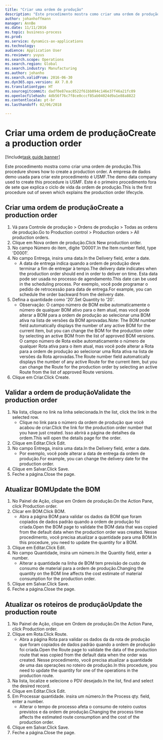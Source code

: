 ```yaml
---
title: "Criar uma ordem de produção"
description: "Este procedimento mostra como criar uma ordem de produção."
author: johanhoffmann
manager: AnnBe
ms.date: 11/11/2016
ms.topic: business-process
ms.prod: 
ms.service: dynamics-ax-applications
ms.technology: 
audience: Application User
ms.reviewer: yuyus
ms.search.scope: Operations
ms.search.region: Global
ms.search.industry: Manufacturing
ms.author: johanho
ms.search.validFrom: 2016-06-30
ms.dyn365.ops.version: AX 7.0.0
ms.translationtype: HT
ms.sourcegitcommit: dadf0e87eac8522f61bb094c146e37f46a21fc09
ms.openlocfilehash: 4db56f76c7f8ce0cccf85ab04024d9a1e88a8822
ms.contentlocale: pt-br
ms.lasthandoff: 02/06/2018

---
```

# <a name="create-a-production-order"></a><span data-ttu-id="d2a1c-103">Criar uma ordem de produção</span><span class="sxs-lookup"><span data-stu-id="d2a1c-103">Create a production order</span></span>

[!include[task guide banner](../../includes/task-guide-banner.md)]

<span data-ttu-id="d2a1c-104">Este procedimento mostra como criar uma ordem de produção.</span><span class="sxs-lookup"><span data-stu-id="d2a1c-104">This procedure shows how to create a production order.</span></span> <span data-ttu-id="d2a1c-105">A empresa de dados demo usada para criar este procedimento é USMF.</span><span class="sxs-lookup"><span data-stu-id="d2a1c-105">The demo data company used to create this procedure is USMF.</span></span> <span data-ttu-id="d2a1c-106">Este é o primeiro procedimento fora de sete que explica o ciclo de vida da ordem de produção.</span><span class="sxs-lookup"><span data-stu-id="d2a1c-106">This is the first procedure out of seven which explains the production order lifecycle.</span></span>


## <a name="create-a-production-order"></a><span data-ttu-id="d2a1c-107">Criar uma ordem de produção</span><span class="sxs-lookup"><span data-stu-id="d2a1c-107">Create a production order</span></span>
1. <span data-ttu-id="d2a1c-108">Vá para Controle de produção > Ordens de produção > Todas as ordens de produção.</span><span class="sxs-lookup"><span data-stu-id="d2a1c-108">Go to Production control > Production orders > All production orders.</span></span>
2. <span data-ttu-id="d2a1c-109">Clique em Nova ordem de produção.</span><span class="sxs-lookup"><span data-stu-id="d2a1c-109">Click New production order.</span></span>
3. <span data-ttu-id="d2a1c-110">No campo Número do item, digite 'D0001'.</span><span class="sxs-lookup"><span data-stu-id="d2a1c-110">In the Item number field, type 'D0001'.</span></span>
4. <span data-ttu-id="d2a1c-111">No campo Entrega, insira uma data.</span><span class="sxs-lookup"><span data-stu-id="d2a1c-111">In the Delivery field, enter a date.</span></span>
    * <span data-ttu-id="d2a1c-112">A data de entrega indica quando a ordem de produção deve terminar a fim de entregar à tempo.</span><span class="sxs-lookup"><span data-stu-id="d2a1c-112">The delivery date indicates when the production order should end in order to deliver on time.</span></span> <span data-ttu-id="d2a1c-113">Esta data pode ser usada no processo de agendamento.</span><span class="sxs-lookup"><span data-stu-id="d2a1c-113">This date can be used in the scheduling process.</span></span> <span data-ttu-id="d2a1c-114">Por exemplo, você pode programar o pedido de retrocessão para data de entrega.</span><span class="sxs-lookup"><span data-stu-id="d2a1c-114">For example, you can schedule the order backward from the delivery date.</span></span>  
5. <span data-ttu-id="d2a1c-115">Defina a quantidade como '20'.</span><span class="sxs-lookup"><span data-stu-id="d2a1c-115">Set Quantity to '20'.</span></span>
    * <span data-ttu-id="d2a1c-116">Observação: O campo número de BOM exibe automaticamente o número de qualquer BOM ativo para o item atual, mas você pode alterar a BOM para a ordem de produção ao selecionar uma BOM ativa na lista de versões da BOM aprovadas.</span><span class="sxs-lookup"><span data-stu-id="d2a1c-116">Note: The BOM number field automatically displays the number of any active BOM for the current item, but you can change the BOM for the production order by selecting an active BOM from the list of approved BOM versions.</span></span>    <span data-ttu-id="d2a1c-117">O campo número de Rota exibe automaticamente o número de qualquer Rota ativa para o item atual, mas você pode alterar a Rota para a ordem de produção ao selecionar uma Rota ativa na lista de versões da Rota aprovadas.</span><span class="sxs-lookup"><span data-stu-id="d2a1c-117">The Route number field automatically displays the number of any active Route for the current item, but you can change the Route for the production order by selecting an active Route from the list of approved Route versions.</span></span>  
6. <span data-ttu-id="d2a1c-118">Clique em Criar.</span><span class="sxs-lookup"><span data-stu-id="d2a1c-118">Click Create.</span></span>

## <a name="validate-the-production-order"></a><span data-ttu-id="d2a1c-119">Validar a ordem de produção</span><span class="sxs-lookup"><span data-stu-id="d2a1c-119">Validate the production order</span></span>
1. <span data-ttu-id="d2a1c-120">Na lista, clique no link na linha selecionada.</span><span class="sxs-lookup"><span data-stu-id="d2a1c-120">In the list, click the link in the selected row.</span></span>
    * <span data-ttu-id="d2a1c-121">Clique no link para o número da ordem de produção que você acabou de criar.</span><span class="sxs-lookup"><span data-stu-id="d2a1c-121">Click the link for the production order number that you have just created.</span></span> <span data-ttu-id="d2a1c-122">Isso abrirá a página de detalhes da ordem.</span><span class="sxs-lookup"><span data-stu-id="d2a1c-122">This will open the details page for the order.</span></span>  
2. <span data-ttu-id="d2a1c-123">Clique em Editar.</span><span class="sxs-lookup"><span data-stu-id="d2a1c-123">Click Edit.</span></span>
3. <span data-ttu-id="d2a1c-124">No campo Entrega, insira uma data.</span><span class="sxs-lookup"><span data-stu-id="d2a1c-124">In the Delivery field, enter a date.</span></span>
    * <span data-ttu-id="d2a1c-125">Por exemplo, você pode alterar a data de entrega da ordem de produção.</span><span class="sxs-lookup"><span data-stu-id="d2a1c-125">For example, you can change the delivery date for the production order.</span></span>  
4. <span data-ttu-id="d2a1c-126">Clique em Salvar.</span><span class="sxs-lookup"><span data-stu-id="d2a1c-126">Click Save.</span></span>
5. <span data-ttu-id="d2a1c-127">Feche a página.</span><span class="sxs-lookup"><span data-stu-id="d2a1c-127">Close the page.</span></span>

## <a name="update-the-bom"></a><span data-ttu-id="d2a1c-128">Atualizar BOM</span><span class="sxs-lookup"><span data-stu-id="d2a1c-128">Update the BOM</span></span>
1. <span data-ttu-id="d2a1c-129">No Painel de Ação, clique em Ordem de produção.</span><span class="sxs-lookup"><span data-stu-id="d2a1c-129">On the Action Pane, click Production order.</span></span>
2. <span data-ttu-id="d2a1c-130">Clicar em BOM.</span><span class="sxs-lookup"><span data-stu-id="d2a1c-130">Click BOM.</span></span>
    * <span data-ttu-id="d2a1c-131">Abra a página BOM para validar os dados da BOM que foram copiados de dados padrão quando a ordem de produção foi criada.</span><span class="sxs-lookup"><span data-stu-id="d2a1c-131">Open the BOM page to validate the BOM data that was copied from the default data when the production order was created.</span></span> <span data-ttu-id="d2a1c-132">Nesse procedimento, você precisa atualizar a quantidade para uma BOM.</span><span class="sxs-lookup"><span data-stu-id="d2a1c-132">In this procedure, you need to update the quantity for a BOM.</span></span>  
3. <span data-ttu-id="d2a1c-133">Clique em Editar.</span><span class="sxs-lookup"><span data-stu-id="d2a1c-133">Click Edit.</span></span>
4. <span data-ttu-id="d2a1c-134">No campo Quantidade, insira um número.</span><span class="sxs-lookup"><span data-stu-id="d2a1c-134">In the Quantity field, enter a number.</span></span>
    * <span data-ttu-id="d2a1c-135">Alterar a quantidade na linha de BOM tem previsão de custo de consumo de material para a ordem de produção.</span><span class="sxs-lookup"><span data-stu-id="d2a1c-135">Changing the quantity on the BOM line affects the cost estimate of material consumption for the production order.</span></span>  
5. <span data-ttu-id="d2a1c-136">Clique em Salvar.</span><span class="sxs-lookup"><span data-stu-id="d2a1c-136">Click Save.</span></span>
6. <span data-ttu-id="d2a1c-137">Feche a página.</span><span class="sxs-lookup"><span data-stu-id="d2a1c-137">Close the page.</span></span>

## <a name="update-the-production-route"></a><span data-ttu-id="d2a1c-138">Atualizar os roteiros de produção</span><span class="sxs-lookup"><span data-stu-id="d2a1c-138">Update the production route</span></span>
1. <span data-ttu-id="d2a1c-139">No Painel de Ação, clique em Ordem de produção.</span><span class="sxs-lookup"><span data-stu-id="d2a1c-139">On the Action Pane, click Production order.</span></span>
2. <span data-ttu-id="d2a1c-140">Clique em Rota.</span><span class="sxs-lookup"><span data-stu-id="d2a1c-140">Click Route.</span></span>
    * <span data-ttu-id="d2a1c-141">Abra a página Rota para validar os dados da da rota de produção que foram copiados de dados padrão quando a ordem de produção foi criada.</span><span class="sxs-lookup"><span data-stu-id="d2a1c-141">Open the Route page to validate the data of the production route that was copied from the default data when the order was created.</span></span> <span data-ttu-id="d2a1c-142">Nesse procedimento, você precisa atualizar a quantidade de uma das operações no roteiro de produção.</span><span class="sxs-lookup"><span data-stu-id="d2a1c-142">In this procedure, you need to update the quantity for one of the operations in the production route.</span></span>  
3. <span data-ttu-id="d2a1c-143">Na lista, localize e selecione o PDV desejado.</span><span class="sxs-lookup"><span data-stu-id="d2a1c-143">In the list, find and select the desired record.</span></span>
4. <span data-ttu-id="d2a1c-144">Clique em Editar.</span><span class="sxs-lookup"><span data-stu-id="d2a1c-144">Click Edit.</span></span>
5. <span data-ttu-id="d2a1c-145">Em Processar quantidade. insira um número.</span><span class="sxs-lookup"><span data-stu-id="d2a1c-145">In the Process qty. field, enter a number.</span></span>
    * <span data-ttu-id="d2a1c-146">Alterar o tempo de processo afeta o consumo de roteiro custos previstos e da ordem de produção.</span><span class="sxs-lookup"><span data-stu-id="d2a1c-146">Changing the process time affects the estimated route consumption and the cost of the production order.</span></span>  
6. <span data-ttu-id="d2a1c-147">Clique em Salvar.</span><span class="sxs-lookup"><span data-stu-id="d2a1c-147">Click Save.</span></span>
7. <span data-ttu-id="d2a1c-148">Feche a página.</span><span class="sxs-lookup"><span data-stu-id="d2a1c-148">Close the page.</span></span>

